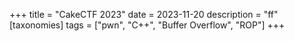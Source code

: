 +++
title = "CakeCTF 2023"
date = 2023-11-20
description = "ff"
[taxonomies]
tags = ["pwn", "C++", "Buffer Overflow", "ROP"]
+++
